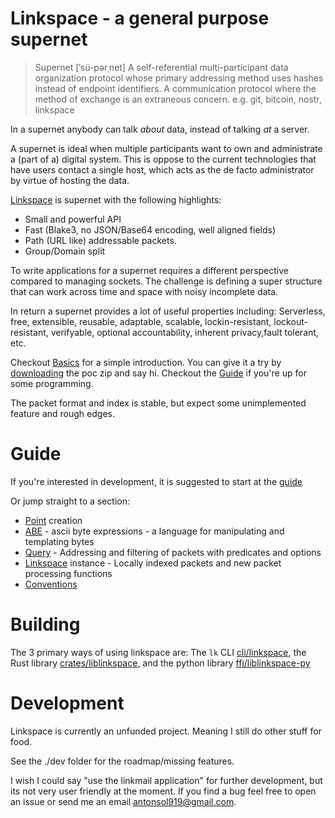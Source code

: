 # Linkspace - a general purpose supernet

> Supernet  [ˈsü-pərˌnet]
> A self-referential multi-participant data organization protocol whose primary
> addressing method uses hashes instead of endpoint identifiers.
> A communication protocol where the method of exchange is an extraneous concern.
> e.g. git, bitcoin, nostr, linkspace

In a supernet anybody can talk _about_ data, instead of talking _at_ a server.

A supernet is ideal when multiple participants want to own and administrate a (part of a) digital system.
This is oppose to the current technologies that have users contact a single host,
which acts as the de facto administrator by virtue of hosting the data.

[Linkspace](https://antonsol919.github.io/linkspace/index.html) is supernet with the following highlights:

- Small and powerful API
- Fast (Blake3, no JSON/Base64 encoding, well aligned fields)
- Path (URL like) addressable packets.
- Group/Domain split

To write applications for a supernet requires a different perspective compared to managing sockets.
The challenge is defining a super structure that can work across time and space with noisy incomplete data.

In return a supernet provides a lot of useful properties including:
Serverless, free, extensible, reusable, adaptable, scalable, lockin-resistant, lockout-resistant, verifyable, optional accountability, inherent privacy,fault tolerant, etc.

Checkout [Basics](https://antonsol919.github.io/linkspace/basics.html) for a simple introduction.
You can give it a try by [downloading](https://antonsol919.github.io/linkspace/download.html) the poc zip and say hi.
Checkout the [Guide](https://antonsol919.github.io/linkspace/docs/guide/index.html) if you're up for some programming.

The packet format and index is stable, but expect some unimplemented feature and rough edges.

# Guide

If you're interested in development, it is suggested to start at the [guide](https://antonsol919.github.io/linkspace/docs/guide/index.html)

Or jump straight to a section:

- [Point](https://antonsol919.github.io/linkspace/docs/guide/index.html#Point) creation
- [ABE](https://antonsol919.github.io/linkspace/docs/guide/index.html#ABE) - ascii byte expressions - a language for manipulating and templating bytes
- [Query](https://antonsol919.github.io/linkspace/docs/guide/index.html#Query) - Addressing and filtering of packets with predicates and options
- [Linkspace](https://antonsol919.github.io/linkspace/docs/guide/index.html#Linkspace) instance - Locally indexed packets and new packet processing functions
- [Conventions](https://antonsol919.github.io/linkspace/docs/guide/index.html#Conventions)

# Building

The 3 primary ways of using linkspace are:
The `lk` CLI [cli/linkspace](./cli/linkspace), the Rust library [crates/liblinkspace](./crates/liblinkspace), and the python library [ffi/liblinkspace-py](./ffi/liblinkspace-py)

# Development

Linkspace is currently an unfunded project. Meaning I still do other stuff for food.

See the ./dev folder for the roadmap/missing features.

I wish I could say "use the linkmail application" for further development, but its not very user friendly at the moment.
If you find a bug feel free to open an issue or send me an email <antonsol919@gmail.com>.
